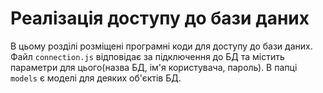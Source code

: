 # Реалізація доступу до бази даних

В цьому розділі розміщені програмні коди для доступу до бази даних. Файл `connection.js` відповідає за підключення до БД та містить параметри для цього(назва БД, ім'я користувача, пароль). В папці `models` є моделі для деяких об'єктів БД.
